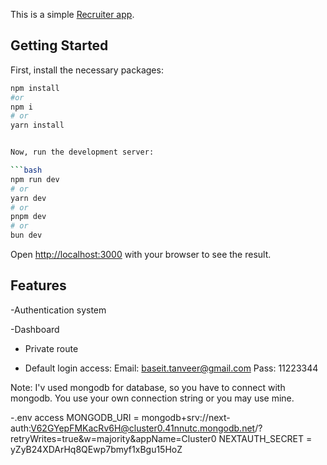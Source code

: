 This is a simple [ Recruiter app]().

## Getting Started

First, install the necessary packages:

````bash
npm install
#or
npm i
# or
yarn install


Now, run the development server:

```bash
npm run dev
# or
yarn dev
# or
pnpm dev
# or
bun dev
````

Open [http://localhost:3000](http://localhost:3000) with your browser to see the result.

## Features

-Authentication system

-Dashboard

- Private route

- Default login access:
  Email: baseit.tanveer@gmail.com
  Pass: 11223344

Note: I'v used mongodb for database, so you have to connect with mongodb. You use your own connection string or you may use mine.

-.env access
MONGODB_URI = mongodb+srv://next-auth:V62GYepFMKacRv6H@cluster0.41nnutc.mongodb.net/?retryWrites=true&w=majority&appName=Cluster0
NEXTAUTH_SECRET = yZyB24XDArHq8QEwp7bmyf1xBgu15HoZ
